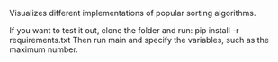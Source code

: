 Visualizes different implementations of popular sorting algorithms.

If you want to test it out, clone the folder and run: pip install -r requirements.txt
Then run main and specify the variables, such as the maximum number.
